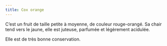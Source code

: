 ```yaml
---
title: Cox orange
---
```


C’est un fruit de taille petite à moyenne, de couleur rouge-orangé. Sa chair tend vers le jaune, elle est juteuse, parfumée et légèrement acidulée.

Elle est de très bonne conservation.
